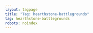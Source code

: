 ```yaml
---
layout: tagpage
title: "Tag: hearthstone-battlegrounds"
tag: hearthstone-battlegrounds
robots: noindex
---
```

